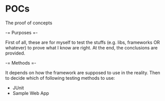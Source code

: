 POCs
====

The proof of concepts

-= Purposes =-

First of all, these are for myself to test the stuffs (e.g. libs, frameworks OR whatever) to prove what I know are right. At the end, the conclusions are provided.

-= Methods =-

It depends on how the framework are supposed to use in the reality. Then to decide which of following testing methods to use:
- JUnit
- Sample Web App
